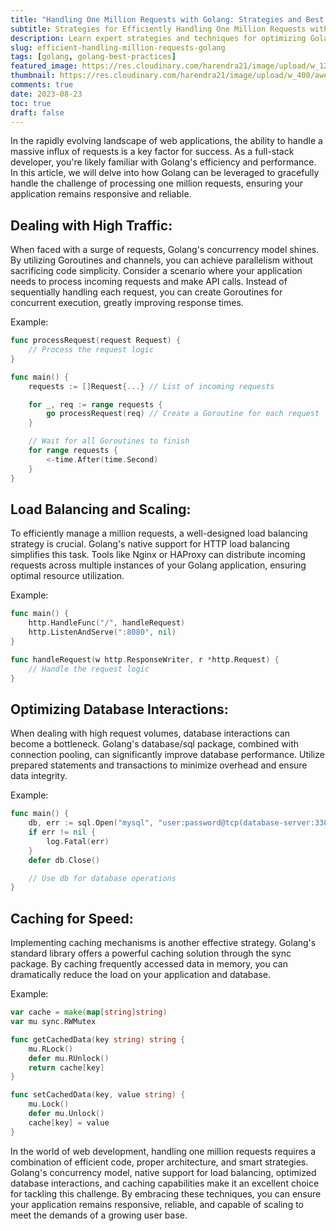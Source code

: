 ```yaml
---
title: "Handling One Million Requests with Golang: Strategies and Best Practices"
subtitle: Strategies for Efficiently Handling One Million Requests with Golang
description: Learn expert strategies and techniques for optimizing Golang-based web applications to gracefully handle a million requests, ensuring responsiveness and reliability even under high traffic.
slug: efficient-handling-million-requests-golang 
tags: [golang, golang-best-practices]
featured_image: https://res.cloudinary.com/harendra21/image/upload/w_1200/awesome-blog/awesome-golang/Handling_One_Million_Requests_jebnoq.png
thumbnail: https://res.cloudinary.com/harendra21/image/upload/w_400/awesome-blog/awesome-golang/Handling_One_Million_Requests_jebnoq.png
comments: true
date: 2023-08-23
toc: true
draft: false
---
```


In the rapidly evolving landscape of web applications, the ability to handle a massive influx of requests is a key factor for success. As a full-stack developer, you're likely familiar with Golang's efficiency and performance. In this article, we will delve into how Golang can be leveraged to gracefully handle the challenge of processing one million requests, ensuring your application remains responsive and reliable.

## Dealing with High Traffic:
When faced with a surge of requests, Golang's concurrency model shines. By utilizing Goroutines and channels, you can achieve parallelism without sacrificing code simplicity. Consider a scenario where your application needs to process incoming requests and make API calls. Instead of sequentially handling each request, you can create Goroutines for concurrent execution, greatly improving response times.

Example:
```go
func processRequest(request Request) {
    // Process the request logic
}

func main() {
    requests := []Request{...} // List of incoming requests

    for _, req := range requests {
        go processRequest(req) // Create a Goroutine for each request
    }

    // Wait for all Goroutines to finish
    for range requests {
        <-time.After(time.Second)
    }
}
```

## Load Balancing and Scaling:
To efficiently manage a million requests, a well-designed load balancing strategy is crucial. Golang's native support for HTTP load balancing simplifies this task. Tools like Nginx or HAProxy can distribute incoming requests across multiple instances of your Golang application, ensuring optimal resource utilization.

Example:
```go
func main() {
    http.HandleFunc("/", handleRequest)
    http.ListenAndServe(":8080", nil)
}

func handleRequest(w http.ResponseWriter, r *http.Request) {
    // Handle the request logic
}
```

## Optimizing Database Interactions:
When dealing with high request volumes, database interactions can become a bottleneck. Golang's database/sql package, combined with connection pooling, can significantly improve database performance. Utilize prepared statements and transactions to minimize overhead and ensure data integrity.

Example:
```go
func main() {
    db, err := sql.Open("mysql", "user:password@tcp(database-server:3306)/database")
    if err != nil {
        log.Fatal(err)
    }
    defer db.Close()

    // Use db for database operations
}
```

## Caching for Speed:
Implementing caching mechanisms is another effective strategy. Golang's standard library offers a powerful caching solution through the sync package. By caching frequently accessed data in memory, you can dramatically reduce the load on your application and database.

Example:
```go
var cache = make(map[string]string)
var mu sync.RWMutex

func getCachedData(key string) string {
    mu.RLock()
    defer mu.RUnlock()
    return cache[key]
}

func setCachedData(key, value string) {
    mu.Lock()
    defer mu.Unlock()
    cache[key] = value
}
```

In the world of web development, handling one million requests requires a combination of efficient code, proper architecture, and smart strategies. Golang's concurrency model, native support for load balancing, optimized database interactions, and caching capabilities make it an excellent choice for tackling this challenge. By embracing these techniques, you can ensure your application remains responsive, reliable, and capable of scaling to meet the demands of a growing user base.